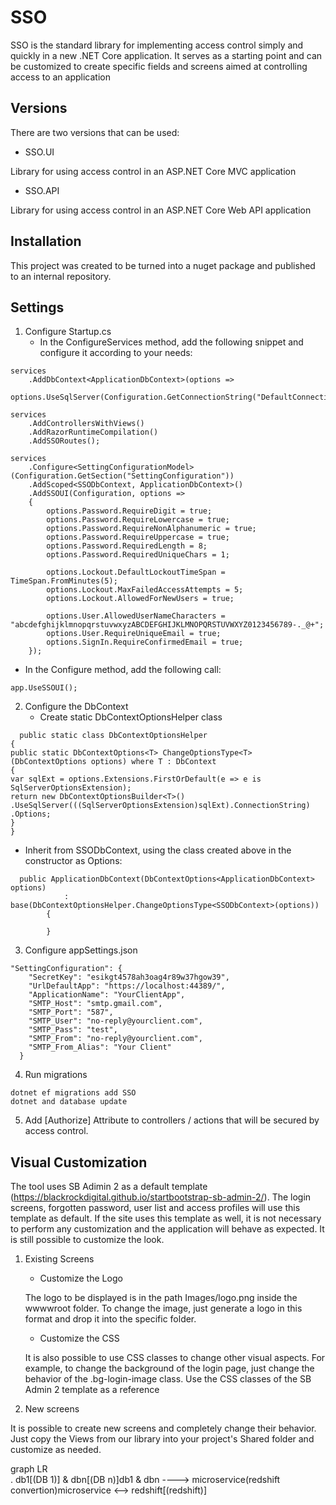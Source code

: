 # SSO

SSO is the standard library for implementing access control simply and quickly in a new .NET Core application. It serves as a starting point and can be customized to create specific fields and screens aimed at controlling access to an application

## Versions

There are two versions that can be used:

- SSO.UI

Library for using access control in an ASP.NET Core MVC application

- SSO.API

Library for using access control in an ASP.NET Core Web API application

## Installation

This project was created to be turned into a nuget package and published to an internal repository.

## Settings

1. Configure Startup.cs
   - In the ConfigureServices method, add the following snippet and configure it according to your needs:

```
services
    .AddDbContext<ApplicationDbContext>(options =>
        options.UseSqlServer(Configuration.GetConnectionString("DefaultConnection")));
          
services
    .AddControllersWithViews()
    .AddRazorRuntimeCompilation()
    .AddSSORoutes();

services
    .Configure<SettingConfigurationModel>(Configuration.GetSection("SettingConfiguration"))
    .AddScoped<SSODbContext, ApplicationDbContext>()
    .AddSSOUI(Configuration, options =>
    {
        options.Password.RequireDigit = true;
        options.Password.RequireLowercase = true;
        options.Password.RequireNonAlphanumeric = true;
        options.Password.RequireUppercase = true;
        options.Password.RequiredLength = 8;
        options.Password.RequiredUniqueChars = 1;

        options.Lockout.DefaultLockoutTimeSpan = TimeSpan.FromMinutes(5);
        options.Lockout.MaxFailedAccessAttempts = 5;
        options.Lockout.AllowedForNewUsers = true;

        options.User.AllowedUserNameCharacters = "abcdefghijklmnopqrstuvwxyzABCDEFGHIJKLMNOPQRSTUVWXYZ0123456789-._@+";
        options.User.RequireUniqueEmail = true;
        options.SignIn.RequireConfirmedEmail = true;
    });
```

   - In the Configure method, add the following call:
```
app.UseSSOUI();
```

2. Configure the DbContext
   - Create static DbContextOptionsHelper class

```
  public static class DbContextOptionsHelper
{
public static DbContextOptions<T> ChangeOptionsType<T>(DbContextOptions options) where T : DbContext
{
var sqlExt = options.Extensions.FirstOrDefault(e => e is SqlServerOptionsExtension);
return new DbContextOptionsBuilder<T>()
.UseSqlServer(((SqlServerOptionsExtension)sqlExt).ConnectionString)
.Options;
}
}
```

   - Inherit from SSODbContext, using the class created above in the constructor as Options:

```
  public ApplicationDbContext(DbContextOptions<ApplicationDbContext> options)
            : base(DbContextOptionsHelper.ChangeOptionsType<SSODbContext>(options))
        {

        }
```


3. Configure appSettings.json

```
"SettingConfiguration": {
    "SecretKey": "esikgt4578ah3oag4r89w37hgow39",
    "UrlDefaultApp": "https://localhost:44389/",
    "ApplicationName": "YourClientApp",
    "SMTP_Host": "smtp.gmail.com",
    "SMTP_Port": "587",
    "SMTP_User": "no-reply@yourclient.com",
    "SMTP_Pass": "test",
    "SMTP_From": "no-reply@yourclient.com",
    "SMTP_From_Alias": "Your Client"
  }
````

4. Run migrations

```
dotnet ef migrations add SSO
dotnet and database update
```

5. Add [Authorize] Attribute to controllers / actions that will be secured by access control.

## Visual Customization

The tool uses SB Adimin 2 as a default template (https://blackrockdigital.github.io/startbootstrap-sb-admin-2/). The login screens, forgotten password, user list and access profiles will use this template as default. If the site uses this template as well, it is not necessary to perform any customization and the application will behave as expected. It is still possible to customize the look.

1. Existing Screens
   - Customize the Logo

   The logo to be displayed is in the path Images/logo.png inside the wwwwroot folder. To change the image, just generate a logo in this format and drop it into the specific folder.

   - Customize the CSS

   It is also possible to use CSS classes to change other visual aspects. For example, to change the background of the login page, just change the behavior of the .bg-login-image class. Use the CSS classes of the SB Admin 2 template as a reference

2. New screens

It is possible to create new screens and completely change their behavior. Just copy the Views from our library into your project's Shared folder and customize as needed.


graph LR<br/>. db1[(DB 1)] & dbn[(DB n)]db1 & dbn ----> microservice(redshift convertion)microservice <--> redshift[(redshift)]
